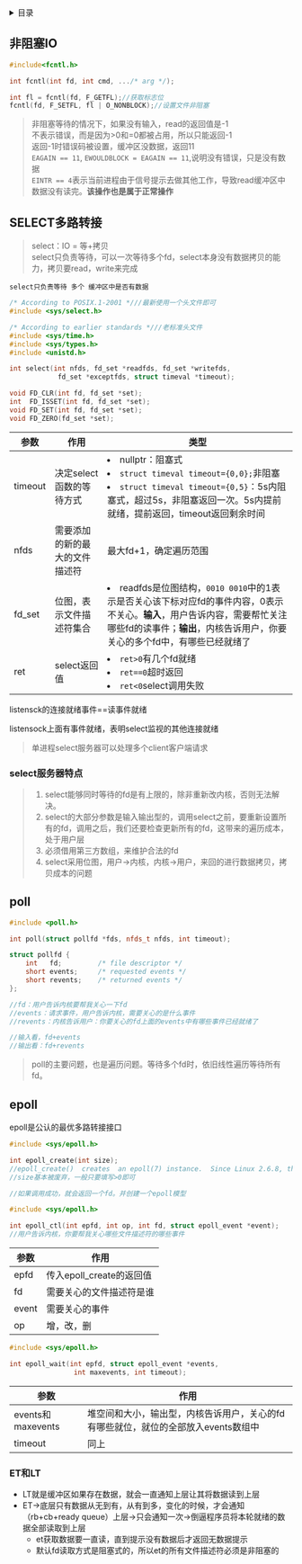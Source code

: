 <details><summary>目录</summary>

- [非阻塞IO](#非阻塞io)
- [SELECT多路转接](#select多路转接)
  - [select服务器特点](#select服务器特点)
- [poll](#poll)
- [epoll](#epoll)
  - [ET和LT](#et和lt)


</details>


## 非阻塞IO
```c++
#include<fcntl.h>

int fcntl(int fd, int cmd, .../* arg */);
```

```c++
int fl = fcntl(fd, F_GETFL);//获取标志位
fcntl(fd, F_SETFL, fl | O_NONBLOCK);//设置文件非阻塞
```
>非阻塞等待的情况下，如果没有输入，read的返回值是-1\
不表示错误，而是因为>0和=0都被占用，所以只能返回-1\
返回-1时错误码被设置，缓冲区没数据，返回11\
`EAGAIN == 11`, `EWOULDBLOCK = EAGAIN == 11`,说明没有错误，只是没有数据\
`EINTR == 4`表示当前进程由于信号提示去做其他工作，导致read缓冲区中数据没有读完。**该操作也是属于正常操作**

## SELECT多路转接
>select：IO = 等+拷贝\
select只负责等待，可以一次等待多个fd，select本身没有数据拷贝的能力，拷贝要read，write来完成

    select只负责等待 多个 缓冲区中是否有数据
    
```c++
/* According to POSIX.1-2001 *///最新使用一个头文件即可
#include <sys/select.h>

/* According to earlier standards *///老标准头文件
#include <sys/time.h>
#include <sys/types.h>
#include <unistd.h>

int select(int nfds, fd_set *readfds, fd_set *writefds,
            fd_set *exceptfds, struct timeval *timeout);

void FD_CLR(int fd, fd_set *set);
int  FD_ISSET(int fd, fd_set *set);
void FD_SET(int fd, fd_set *set);
void FD_ZERO(fd_set *set);
```
|参数|作用|类型|
|---|---|---|
|timeout|决定select函数的等待方式|<li>nullptr：阻塞式<li>`struct timeval timeout={0,0};`非阻塞<li>`struct timeval timeout={0,5}`：5s内阻塞式，超过5s，非阻塞返回一次。5s内提前就绪，提前返回，timeout返回剩余时间|
|nfds|需要添加的新的最大的文件描述符|最大fd+1，确定遍历范围|
|fd_set|位图，表示文件描述符集合|<li>readfds是位图结构，`0010 0010`中的1表示是否关心该下标对应fd的事件内容，0表示不关心。**输入**，用户告诉内容，需要帮忙关注哪些fd的读事件；**输出**，内核告诉用户，你要关心的多个fd中，有哪些已经就绪了|
|ret|select返回值|<li>`ret>0`有几个fd就绪<li>`ret==0`超时返回<li>`ret<0`select调用失败|

listensck的连接就绪事件==读事件就绪

listensock上面有事件就绪，表明select监视的其他连接就绪

>单进程select服务器可以处理多个client客户端请求

### select服务器特点
>1. select能够同时等待的fd是有上限的，除非重新改内核，否则无法解决。
>2. select的大部分参数是输入输出型的，调用select之前，要重新设置所有的fd，调用之后，我们还要检查更新所有的fd，这带来的遍历成本，处于用户层
>3. 必须借用第三方数组，来维护合法的fd
>4. select采用位图，用户->内核，内核->用户，来回的进行数据拷贝，拷贝成本的问题

## poll
```c++
#include <poll.h>

int poll(struct pollfd *fds, nfds_t nfds, int timeout);

struct pollfd {
    int   fd;         /* file descriptor */
    short events;     /* requested events */
    short revents;    /* returned events */
};

//fd：用户告诉内核要帮我关心一下fd
//events：请求事件，用户告诉内核，需要关心的是什么事件
//revents：内核告诉用户：你要关心的fd上面的events中有哪些事件已经就绪了

//输入看，fd+events
//输出看：fd+revents
```

>poll的主要问题，也是遍历问题。等待多个fd时，依旧线性遍历等待所有fd。


## epoll
epoll是公认的最优多路转接接口
```c
#include <sys/epoll.h>

int epoll_create(int size);
//epoll_create()  creates  an epoll(7) instance.  Since Linux 2.6.8, the size argument is ignored, but must be greater than zero; see NOTES below.
//size基本被废弃，一般只要填写>0即可

//如果调用成功，就会返回一个fd。并创建一个epoll模型
```
```c
#include <sys/epoll.h>

int epoll_ctl(int epfd, int op, int fd, struct epoll_event *event);
//用户告诉内核，你要帮我关心哪些文件描述符的哪些事件
```
|参数|作用|
|---|---|
|epfd|传入epoll_create的返回值<br>|
|fd|需要关心的文件描述符是谁|
|event|需要关心的事件|
|op|增，改，删|

```c
#include <sys/epoll.h>

int epoll_wait(int epfd, struct epoll_event *events,
                int maxevents, int timeout);

```

|参数|作用|
|---|---|
|events和maxevents|堆空间和大小，输出型，内核告诉用户，关心的fd有哪些就位，就位的全部放入events数组中|
|timeout|同上|

### ET和LT
- LT就是缓冲区如果存在数据，就会一直通知上层让其将数据读到上层
- ET->底层只有数据从无到有，从有到多，变化的时候，才会通知（rb+cb+ready queue）上层->只会通知一次->倒逼程序员将本轮就绪的数据全部读取到上层
  - et获取数据要一直读，直到提示没有数据后才返回无数据提示
  - 默认fd读取方式是阻塞式的，所以et的所有文件描述符必须是非阻塞的